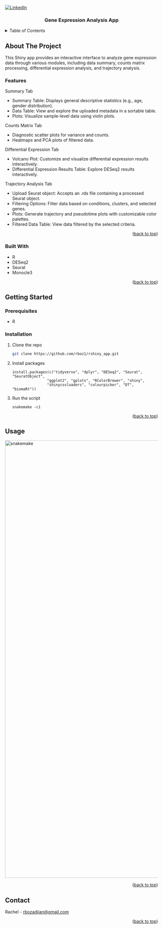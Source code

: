 <!-- PROJECT SHIELDS -->
<!--
*** I'm using markdown "reference style" links for readability.
*** Reference links are enclosed in brackets [ ] instead of parentheses ( ).
*** See the bottom of this document for the declaration of the reference variables
*** for contributors-url, forks-url, etc. This is an optional, concise syntax you may use.
*** https://www.markdownguide.org/basic-syntax/#reference-style-links
-->
[![LinkedIn][linkedin-shield]][linkedin-url]



<!-- PROJECT LOGO -->
  <h3 align="center">Gene Expression Analysis App</h3>

  <p align="center">
  </p>
</div>



<!-- TABLE OF CONTENTS -->
<details>
  <summary>Table of Contents</summary>
  <ol>
    <li>
      <a href="#about-the-project">About The Script</a>
      <ul>
        <li><a href="#built-with">Built With</a></li>
      </ul>
    </li>
    <li>
      <a href="#getting-started">Getting Started</a>
      <ul>
        <li><a href="#prerequisites">Prerequisites</a></li>
        <li><a href="#installation">Installation</a></li>
      </ul>
    </li>
    <li><a href="#usage">Usage</a></li>
    <li><a href="#contact">Contact</a></li>
  </ol>
</details>



<!-- ABOUT THE PROJECT -->
## About The Project
This Shiny app provides an interactive interface to analyze gene expression data through various modules, including data summary, counts matrix processing, differential expression analysis, and trajectory analysis.

### Features
Summary Tab
- Summary Table: Displays general descriptive statistics (e.g., age, gender distribution).
- Data Table: View and explore the uploaded metadata in a sortable table.
- Plots: Visualize sample-level data using violin plots.

Counts Matrix Tab
- Diagnostic scatter plots for variance and counts.
- Heatmaps and PCA plots of filtered data.

Differential Expression Tab
- Volcano Plot: Customize and visualize differential expression results interactively.
- Differential Expression Results Table: Explore DESeq2 results interactively.

Trajectory Analysis Tab
- Upload Seurat object: Accepts an .rds file containing a processed Seurat object.
- Filtering Options: Filter data based on conditions, clusters, and selected genes.
- Plots: Generate trajectory and pseudotime plots with customizable color palettes.
- Filtered Data Table: View data filtered by the selected criteria.

<p align="right">(<a href="#readme-top">back to top</a>)</p>

### Built With
- R
- DESeq2
- Seurat
- Monocle3

<p align="right">(<a href="#readme-top">back to top</a>)</p>



<!-- GETTING STARTED -->
## Getting Started

### Prerequisites
* R

### Installation

1. Clone the repo
   ```sh
   git clone https://github.com/rboz1/rshiny_app.git

2. Install packages
   ```
   install.packages(c("tidyverse", "dplyr", "DESeq2", "Seurat", "SeuratObject", 
                   "ggplot2", "gplots", "RColorBrewer", "shiny", 
                   "shinycssloaders", "colourpicker", "DT", "biomaRt"))
   
3. Run the script 
   ```
   snakemake -c1
<p align="right">(<a href="#readme-top">back to top</a>)</p>



<!-- USAGE EXAMPLES -->
## Usage
<img width="1440" alt="snakemake" src="https://github.com/rboz1/snp_calling_workflow/assets/63253421/46063304-4a02-4abf-aea3-e9d5ab58358c">

<p align="right">(<a href="#readme-top">back to top</a>)</p>

<!-- CONTACT -->
## Contact

Rachel - rbozadjian@gmail.com

<p align="right">(<a href="#readme-top">back to top</a>)</p>

<!-- MARKDOWN LINKS & IMAGES -->
<!-- https://www.markdownguide.org/basic-syntax/#reference-style-links -->
[linkedin-shield]: https://img.shields.io/badge/-LinkedIn-black.svg?style=for-the-badge&logo=linkedin&colorB=555
[linkedin-url]: www.linkedin.com/in/rachel-bozadjian-203999109
